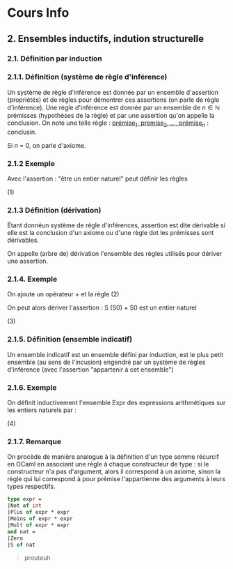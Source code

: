 # Cours Info
## 2. Ensembles inductifs, indution structurelle
### 2.1. Définition par induction
### 2.1.1. Définition (système de règle d'inférence)
Un système de règle d'inférence est donnée par un ensemble d'assertion (propriétés) et de règles pour démontrer ces assertions (on parle de règle d'inférence). Une règle d'inférence est donnée par un ensemble de $n \in \mathbb{N}$ prémisses (hypothèses de la règle) et par une assertion qu'on appelle la conclusion. On note une telle règle : <u>prémise$_{1}$, premise$_{2}$, ..., prémise$_{n}$</u> : conclusin.

Si n = 0, on parle d'axiome.

### 2.1.2 Exemple
Avec l'assertion : "être un entier naturel" peut définir les règles

(1)

### 2.1.3 Définition (dérivation)
Étant donnéun système de règle d'inférences, assertion est dite dérivable si elle est la conclusion d'un axiome ou d'une règle dot les prémisses sont dérivables.

On appelle (arbre de) dérivation l'ensemble des règles utilisés pour dériver une assertion.

### 2.1.4. Exemple
On ajoute un opérateur + et la règle (2)

On peut alors dériver l'assertion : S (S0) + S0 est un entier naturel

(3)

### 2.1.5. Définition (ensemble indicatif)
Un ensemble indicatif est un ensemble défini par induction, est le plus petit ensemble (au sens de l'incusion) engendré par un système de règles d'inférence (avec l'assertion "appartenir à cet ensemble")

### 2.1.6. Exemple
On définit inductivement l'ensemble Expr des expressions arithmétiques sur les entiers naturels par :

(4)

### 2.1.7. Remarque
On procède de manière analogue à la définition d'un type somme récurcif en OCaml en associant une règle à chaque constructeur de type : si le constructeur n'a pas d'argument, alors il correspond à un axiome, sinon la règle qui  lui correspond à pour prémise l'appartienne des arguments à leurs types respectifs.

```OCaml
type expr =
|Not of int
|Plus of expr * expr
|Moins of expr * expr
|Mult of expr * expr
and nat =
|Zero
|S of nat
```
>prouteuh
